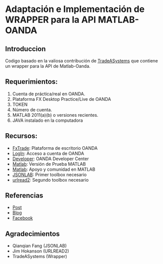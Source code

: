 # Adaptación e Implementación de WRAPPER para la API MATLAB-OANDA

## Introduccion
Codigo basado en la valiosa contribución de [TradeASystems](https://github.com/tradeasystems/MatlabOanda_Wrapper)
que contiene un wrapper para la API de Matlab-Oanda.

## Requerimientos:

1. Cuenta de práctica/real en OANDA.
2. Plataforma FX Desktop Practice/Live de OANDA
3. TOKEN
4. Número de cuenta.
5. MATLAB 2011(a)(b) o versiones recientes.
6. JAVA instalado en la computadora

## Recursos:

- [FxTrade](http://fxtrade.oanda.com/trade-forex/fxtrade/desktop): Plataforma de escritorio OANDA 
- [LogIn](https://fxtrade.oanda.com/demo-account/login?app_name=SecureSignIn): Acceso a cuenta de OANDA
- [Developer](http://developer.oanda.com/rest-live/introduction/): OANDA Developer Center
- [Matlab](https://www.mathworks.com/programs/trials/trial_request.html): Versión de Prueba MATLAB 
- [Matlab](http://www.mathworks.com/matlabcentral/): Apoyo y comunidad en MATLAB 
- [JSONLAB](http://www.mathworks.com/matlabcentral/fileexchange/33381-jsonlab--a-toolbox-to-encode-decode-json-files-in-matlab-octave): Primer toolbox necesario
- [urlread2](http://www.mathworks.com/matlabcentral/fileexchange/35693-urlread2   ): Segundo toolbox necesario

## Referencias

- [Post](http://roic.mx/api_myst)
- [Blog](http://roic.mx)
- [Facebook](https://www.facebook.com/Roicifmx)

## Agradecimientos
- Qianqian Fang (JSONLAB)
- Jim Hokanson (URLREAD2)
- TradeASystems (Wrapper)
